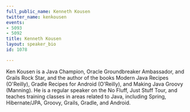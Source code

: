 ```yaml
---
full_public_name: Kenneth Kousen
twitter_name: kenkousen
events:
- 5093
- 5092
title: Kenneth Kousen
layout: speaker_bio
id: 1078

---
```

Ken Kousen is a Java Champion, Oracle Groundbreaker Ambassador, and Grails Rock Star, and the author of the books Modern Java Recipes (O'Reilly), Gradle Recipes for Android (O'Reilly), and Making Java Groovy (Manning). He is a regular speaker on the No Fluff, Just Stuff Tour, and teaches training classes in areas related to Java, including Spring, Hibernate/JPA, Groovy, Grails, Gradle, and Android.